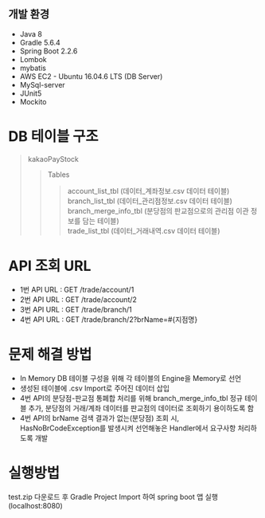 개발 환경
------------------
* Java 8
* Gradle 5.6.4
* Spring Boot 2.2.6
* Lombok
* mybatis
* AWS EC2 - Ubuntu 16.04.6 LTS (DB Server)
* MySql-server
* JUnit5
* Mockito

DB 테이블 구조
================
>kakaoPayStock
> >Tables
> > >account_list_tbl (데이터_계좌정보.csv 데이터 테이블)   
> > >branch_list_tbl (데이터_관리점정보.csv 데이터 테이블)   
> > >branch_merge_info_tbl (분당점의 판교점으로의 관리점 이관 정보를 담는 테이블)   
> > >trade_list_tbl (데이터_거래내역.csv 데이터 테이블)   

API 조회 URL
================
* 1번 API URL : GET  /trade/account/1
* 2번 API URL : GET  /trade/account/2
* 3번 API URL : GET  /trade/branch/1
* 4번 API URL : GET  /trade/branch/2?brName=#{지점명}

문제 해결 방법
=================
* In Memory DB 테이블 구성을 위해 각 테이블의 Engine을 Memory로 선언
* 생성된 테이블에 .csv Import로 주어진 데이터 삽입
* 4번 API의 분당점-판교점 통폐합 처리를 위해 branch_merge_info_tbl 정규 테이블 추가, 분당점의 거래/계좌 데이터를 판교점의 데이터로 조회하기 용이하도록 함
* 4번 API의 brName 검색 결과가 없는(분당점) 조회 시, HasNoBrCodeException를 발생시켜 선언해놓은 Handler에서 요구사항 처리하도록 개발

실행방법
=================
test.zip 다운로드 후 Gradle Project Import 하여 spring boot 앱 실행(localhost:8080)



